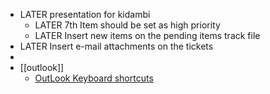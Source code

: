 - LATER presentation for kidambi
	- LATER 7th Item should be set as high priority
	- LATER Insert new items on the pending items track file
- LATER Insert e-mail attachments on the tickets
-
- [[outlook]]
	- [OutLook Keyboard shortcuts](https://answers.uillinois.edu/illinois/page.php?id=92003)